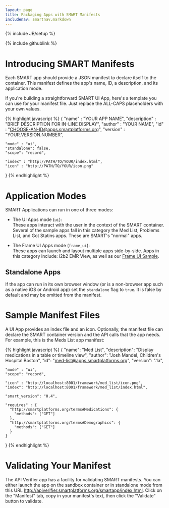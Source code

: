```yaml
---
layout: page
title: Packaging Apps with SMART Manifests
includenav: smartnav.markdown
---
```

{% include JB/setup %}
<div id="toc"></div>

<div class='simple_small_box'>{% include githublink %}</div>

# Introducing SMART Manifests

Each SMART app should provide a JSON manifest to declare itself to the
container. This manifest defines the app's name, ID, a description, and its
application mode.

If you're building a straightforward SMART UI App, here's a template you can use
for your manifest file. Just replace the ALL-CAPS placeholders with your own
values.

{% highlight javascript %}
  {
    "name" : "YOUR APP NAME",
    "description" : "BRIEF DESCRIPTION FOR IN-LINE DISPLAY",
    "author" : "YOUR NAME",
    "id" : "CHOOSE-AN-ID@apps.smartplatforms.org",
    "version" : "YOUR.VERSION.NUMBER",

    "mode" : "ui",
    "standalone": false,
    "scope": "record",

    "index" : "http://PATH/TO/YOUR/index.html",
    "icon" : "http://PATH/TO/YOUR/icon.png"
  }
{% endhighlight  %}


# Application Modes

SMART Applications can run in one of three modes:

* The UI Apps mode (`ui`):  
  These apps interact with the user in the context of the SMART container.
  Several of the sample apps fall in this category the Med List, Problems
  List, and Got Statins apps. These are SMART's "normal" apps.

* The Frame UI Apps mode (`frame_ui`):  
  These apps can launch and layout multiple apps side-by-side. Apps in this
  category include: i2b2 EMR View, as well as our [Frame UI Sample](/howto/how_to_build_smart_frame_ui_apps).


## Standalone Apps

If the app can run in its own browser window (or is a non-browser app such as a native iOS or Android app) set the `standalone` flag to `true`. It is false by default and may be omitted from the manifest.


# Sample Manifest Files

A UI App provides an index file and an icon. Optionally, the manifest file can
declare the SMART container version and the API calls that the app needs. For
example, this is the Meds List app manifest:

{% highlight javascript %}
  {
    "name":        "Med List",
    "description": "Display medications in a table or timeline view",
    "author":      "Josh Mandel, Children's Hospital Boston",
    "id":          "med-list@apps.smartplatforms.org",
    "version":     ".1a",

    "mode" : "ui",
    "scope": "record",

    "icon" : "http://localhost:8001/framework/med_list/icon.png",
    "index": "http://localhost:8001/framework/med_list/index.html",

    "smart_version": "0.4",

    "requires" : {
      "http://smartplatforms.org/terms#Medications": {
        "methods": ["GET"]
      },
      "http://smartplatforms.org/terms#Demographics": {
        "methods": ["GET"]
      }
    }
  }
{% endhighlight  %}



# Validating Your Manifest

The API Verifier app has a facility for validating SMART manifests. You can
either launch the app on the sandbox container or in standalone mode from this
URL <http://apiverifier.smartplatforms.org/smartapp/index.html>. Click on the
"Manifest" tab, copy in your manifest's text, then click the "Validate" button
to validate.
